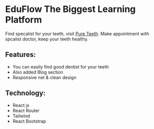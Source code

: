 # EduFlow The Biggest Learning Platform

Find specalist for your teeth, visit [Pure Teeth](https://pure-teeth.netlify.app/). Make appointment with spcalist doctor, keep your teeth healthy.

## Features:

- You can easily find good dentist for your teeth
- Also added Blog section
- Responsive net & clean design 

## Technology:

- React js
- React Router
- Tailwind
- React Bootstrap
